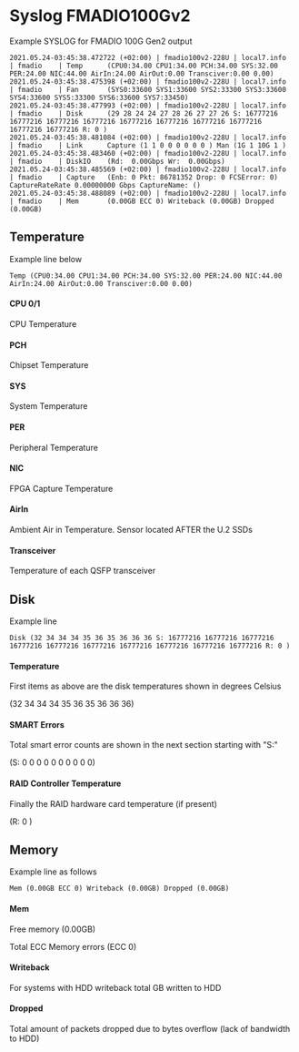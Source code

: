 # Syslog FMADIO100Gv2

Example SYSLOG for FMADIO 100G Gen2 output

```
2021.05.24-03:45:38.472722 (+02:00) | fmadio100v2-228U | local7.info     | fmadio    | Temp      (CPU0:34.00 CPU1:34.00 PCH:34.00 SYS:32.00 PER:24.00 NIC:44.00 AirIn:24.00 AirOut:0.00 Transciver:0.00 0.00)
2021.05.24-03:45:38.475398 (+02:00) | fmadio100v2-228U | local7.info     | fmadio    | Fan       (SYS0:33600 SYS1:33600 SYS2:33300 SYS3:33600 SYS4:33600 SYS5:33300 SYS6:33600 SYS7:33450)
2021.05.24-03:45:38.477993 (+02:00) | fmadio100v2-228U | local7.info     | fmadio    | Disk      (29 28 24 24 27 28 26 27 27 26 S: 16777216 16777216 16777216 16777216 16777216 16777216 16777216 16777216 16777216 16777216 R: 0 )
2021.05.24-03:45:38.481084 (+02:00) | fmadio100v2-228U | local7.info     | fmadio    | Link      Capture (1 1 0 0 0 0 0 0 ) Man (1G 1 10G 1 )
2021.05.24-03:45:38.483460 (+02:00) | fmadio100v2-228U | local7.info     | fmadio    | DiskIO    (Rd:  0.00Gbps Wr:  0.00Gbps)
2021.05.24-03:45:38.485569 (+02:00) | fmadio100v2-228U | local7.info     | fmadio    | Capture   (Enb: 0 Pkt: 86781352 Drop: 0 FCSError: 0) CaptureRateRate 0.00000000 Gbps CaptureName: ()
2021.05.24-03:45:38.488089 (+02:00) | fmadio100v2-228U | local7.info     | fmadio    | Mem       (0.00GB ECC 0) Writeback (0.00GB) Dropped (0.00GB)

```

## Temperature

Example line below

```
Temp (CPU0:34.00 CPU1:34.00 PCH:34.00 SYS:32.00 PER:24.00 NIC:44.00 AirIn:24.00 AirOut:0.00 Transciver:0.00 0.00)
```

#### CPU 0/1

CPU Temperature

#### PCH

Chipset Temperature

#### SYS

System Temperature

#### PER

Peripheral Temperature

#### NIC

FPGA Capture Temperature

#### AirIn

Ambient Air in Temperature. Sensor located AFTER the U.2 SSDs

#### Transceiver

Temperature of each QSFP transceiver



## Disk

Example line&#x20;

```
Disk (32 34 34 34 35 36 35 36 36 36 S: 16777216 16777216 16777216 16777216 16777216 16777216 16777216 16777216 16777216 16777216 R: 0 ) 
```

#### Temperature

First items as above are the disk temperatures shown in degrees Celsius&#x20;

(32 34 34 34 35 36 35 36 36 36)

#### SMART Errors

Total smart error counts are shown in the next section starting with "S:"

(S: 0 0 0 0 0 0 0 0 0 0)

#### RAID Controller Temperature

Finally the RAID hardware card temperature (if present)

(R: 0 )

## Memory

Example line as follows

```
Mem (0.00GB ECC 0) Writeback (0.00GB) Dropped (0.00GB) 
```

#### Mem

Free memory (0.00GB)

Total ECC Memory errors (ECC 0)

#### Writeback

For systems with HDD writeback total GB written to HDD

#### Dropped

Total amount of packets dropped due to bytes overflow (lack of bandwidth to HDD)

